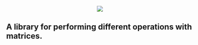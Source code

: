 <p align="center">
  <img src="https://github.com/danilos1/jatrix/tree/master/images/logo.png"/>
</p>


## A library for performing different operations with matrices.

